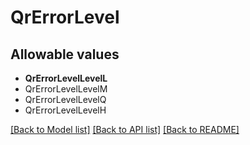 # QrErrorLevel



## Allowable values
* **QrErrorLevelLevelL**
* QrErrorLevelLevelM
* QrErrorLevelLevelQ
* QrErrorLevelLevelH

[[Back to Model list]](../README.md#documentation-for-models) [[Back to API list]](../README.md#documentation-for-api-endpoints) [[Back to README]](../README.md)
